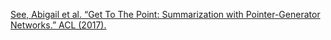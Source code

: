 [See, Abigail et al. “Get To The Point: Summarization with Pointer-Generator Networks.” ACL (2017).](https://arxiv.org/pdf/1704.04368.pdf)